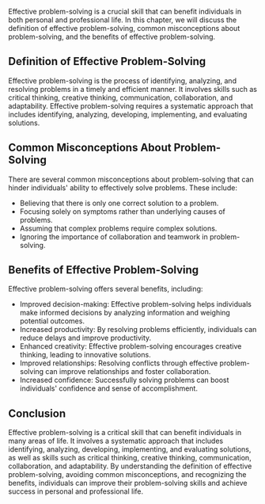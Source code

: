 
Effective problem-solving is a crucial skill that can benefit individuals in both personal and professional life. In this chapter, we will discuss the definition of effective problem-solving, common misconceptions about problem-solving, and the benefits of effective problem-solving.

Definition of Effective Problem-Solving
---------------------------------------

Effective problem-solving is the process of identifying, analyzing, and resolving problems in a timely and efficient manner. It involves skills such as critical thinking, creative thinking, communication, collaboration, and adaptability. Effective problem-solving requires a systematic approach that includes identifying, analyzing, developing, implementing, and evaluating solutions.

Common Misconceptions About Problem-Solving
-------------------------------------------

There are several common misconceptions about problem-solving that can hinder individuals' ability to effectively solve problems. These include:

* Believing that there is only one correct solution to a problem.
* Focusing solely on symptoms rather than underlying causes of problems.
* Assuming that complex problems require complex solutions.
* Ignoring the importance of collaboration and teamwork in problem-solving.

Benefits of Effective Problem-Solving
-------------------------------------

Effective problem-solving offers several benefits, including:

* Improved decision-making: Effective problem-solving helps individuals make informed decisions by analyzing information and weighing potential outcomes.
* Increased productivity: By resolving problems efficiently, individuals can reduce delays and improve productivity.
* Enhanced creativity: Effective problem-solving encourages creative thinking, leading to innovative solutions.
* Improved relationships: Resolving conflicts through effective problem-solving can improve relationships and foster collaboration.
* Increased confidence: Successfully solving problems can boost individuals' confidence and sense of accomplishment.

Conclusion
----------

Effective problem-solving is a critical skill that can benefit individuals in many areas of life. It involves a systematic approach that includes identifying, analyzing, developing, implementing, and evaluating solutions, as well as skills such as critical thinking, creative thinking, communication, collaboration, and adaptability. By understanding the definition of effective problem-solving, avoiding common misconceptions, and recognizing the benefits, individuals can improve their problem-solving skills and achieve success in personal and professional life.

